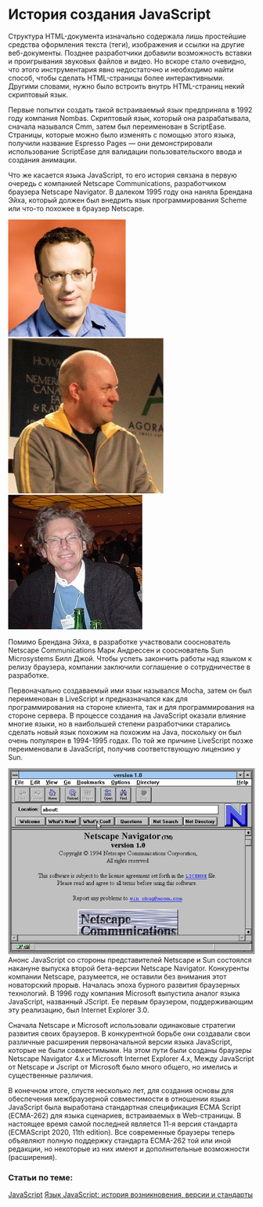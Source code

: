 # История создания JavaScript

Структура HTML-документа изначально содержала лишь простейшие средства оформления текста (теги), изображения и ссылки на другие веб-документы. Позднее разработчики добавили возможность вставки и проигрывания звуковых файлов и видео. Но вскоре стало очевидно, что этого инструментария явно недостаточно и необходимо найти способ, чтобы сделать HTML-страницы более интерактивными. Другими словами, нужно было встроить внутрь HTML-страниц некий скриптовый язык.

Первые попытки создать такой встраиваемый язык предприняла в 1992 году компания Nombas. Скриптовый язык, который она разрабатывала, сначала назывался Cmm, затем был переименован в ScriptEase. Страницы, которые можно было изменять с помощью этого языка, получили название Espresso Pages — они демонстрировали использование ScriptEase для валидации пользовательского ввода и создания анимации.

Что же касается языка JavaScript, то его история связана в первую очередь с компанией Netscape Communications, разработчиком браузера Netscape Navigator. В далеком 1995 году она наняла Брендана Эйха, который должен был внедрить язык программирования Scheme или что-то похожее в браузер Netscape.

![Брендан Эйх](brandon1.jpg)
![Марк Андрессен](Marc_Andreessen1.jpg)
![Билл Джой](Bill_Joy1.jpg)

Помимо Брендана Эйха, в разработке участвовали сооснователь Netscape Communications Марк Андрессен и сооснователь Sun Microsystems Билл Джой. Чтобы успеть закончить работы над языком к релизу браузера, компании заключили соглашение о сотрудничестве в разработке.

Первоначально создаваемый ими язык назывался Mocha, затем он был переименован в LiveScript и предназначался как для программирования на стороне клиента, так и для программирования на стороне сервера. В процессе создания на JavaScript оказали влияние многие языки, но в наибольшей степени разработчики старались сделать новый язык похожим на похожим на Java, поскольку он был очень популярен в 1994-1995 годах. По той же причине LiveScript позже переименовали в JavaScript, получив соответствующую лицензию у Sun.

![Netscape Navigator](navigator1.jpg)
Анонс JavaScript со стороны представителей Netscape и Sun состоялся накануне выпуска второй бета-версии Netscape Navigator. Конкуренты компании Netscape, разумеется, не оставили без внимания этот новаторский прорыв. Началась эпоха бурного развития браузерных технологий. В 1996 году компания Microsoft выпустила аналог языка JavaScript, названный JScript. Ее первым браузером, поддерживающим эту реализацию, был Internet Explorer 3.0.

Сначала Netscape и Microsoft использовали одинаковые стратегии развития своих браузеров. В конкурентной борьбе они создавали свои различные расширения первоначальной версии языка JavaScript, которые не были совместимыми. На этом пути были созданы браузеры Netscape Navigator 4.x и Microsoft Internet Explorer 4.x, Между JavaScript от Netscape и Jscript от Microsoft было много общего, но имелись и существенные различия.

В конечном итоге, спустя несколько лет, для создания основы для обеспечения межбраузерной совместимости в отношении языка JavaScript была выработана стандартная спецификация ЕСMA Script (ЕСМА-262) для языка сценариев, встраиваемых в Web-страницы. В настоящее время самой последней является 11-я версия стандарта (ECMAScript 2020, 11th edition). Все современные браузеры теперь объявляют полную поддержку стандарта ЕСМА-262 той или иной редакции, но некоторые из них имеют и дополнительные возможности (расширения).


### Статьи по теме:

[JavaScript](https://ru.wikipedia.org/wiki/JavaScript#JavaScript)
[Язык JavaScript: история возникновения, версии и стандарты](https://owlweb.ru/yazyk-javascript-istoriya-vozniknoveniya-versii-i-standarty/)
